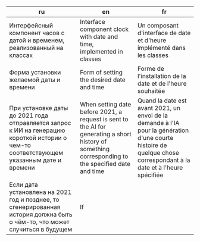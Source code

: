 | ru | en | fr |
|---|---|---|
| Интерфейсный компонент часов с датой и временем, реализованный на классах | Interface component clock with date and time, implemented in classes | Un composant d'interface de date et d'heure implémenté dans les classes |
| Форма установки желаемой даты и времени | Form of setting the desired date and time | Forme de l'installation de la date et de l'heure souhaitée |
| При установке даты до 2021 года отправляется запрос к ИИ на генерацию короткой истории о чем-то соответствующем указанным дате и времени | When setting date before 2021, a request is sent to the AI for generating a short history of something corresponding to the specified date and time | Quand la date est avant 2021, un envoi de la demande à l'IA pour la génération d'une courte histoire de quelque chose correspondant à la date et à l'heure spécifiée |
| Если дата установлена на 2021 год и позднее, то сгенерированная история должна быть о чём-то, что может случиться в будущем | If 